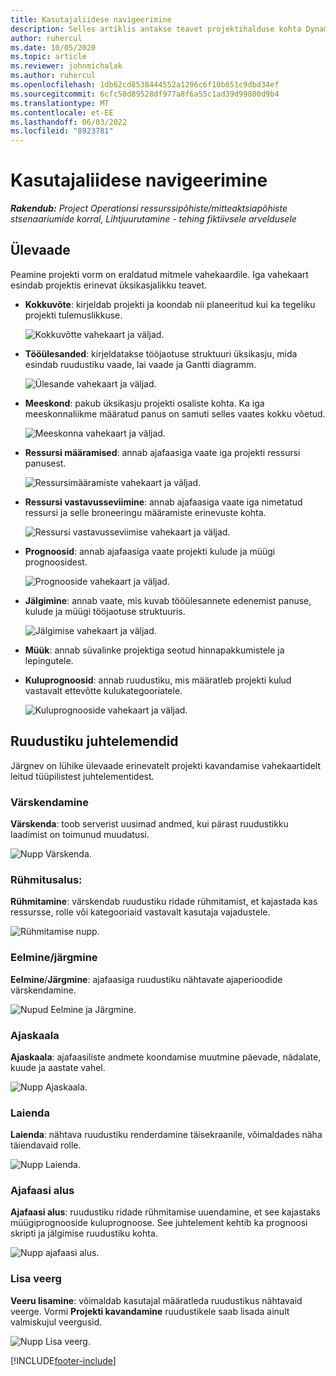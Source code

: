 ```yaml
---
title: Kasutajaliidese navigeerimine
description: Selles artiklis antakse teavet projektihalduse kohta Dynamics 365 Projecti operatsioonides.
author: ruhercul
ms.date: 10/05/2020
ms.topic: article
ms.reviewer: johnmichalak
ms.author: ruhercul
ms.openlocfilehash: 1db62cd8538444552a1296c6f10b651c9dbd34ef
ms.sourcegitcommit: 6cfc50d89528df977a8f6a55c1ad39d99800d9b4
ms.translationtype: MT
ms.contentlocale: et-EE
ms.lasthandoff: 06/03/2022
ms.locfileid: "8923781"
---
```

# <a name="navigating-the-user-interface"></a>Kasutajaliidese navigeerimine

_**Rakendub:** Project Operationsi ressurssipõhiste/mitteaktsiapõhiste stsenaariumide korral,  Lihtjuurutamine - tehing fiktiivsele arveldusele_

## <a name="overview"></a>Ülevaade

Peamine projekti vorm on eraldatud mitmele vahekaardile. Iga vahekaart esindab projektis erinevat üksikasjalikku teavet.

- **Kokkuvõte**: kirjeldab projekti ja koondab nii planeeritud kui ka tegeliku projekti tulemuslikkuse.

    ![Kokkuvõtte vahekaart ja väljad.](media/navigation7.png)

- **Tööülesanded**: kirjeldatakse tööjaotuse struktuuri üksikasju, mida esindab ruudustiku vaade, lai vaade ja Gantti diagramm.

    ![Ülesande vahekaart ja väljad.](media/navigation8.png)

- **Meeskond**: pakub üksikasju projekti osaliste kohta. Ka iga meeskonnaliikme määratud panus on samuti selles vaates kokku võetud.

    ![Meeskonna vahekaart ja väljad.](media/navigation9.png)

- **Ressursi määramised**: annab ajafaasiga vaate iga projekti ressursi panusest.

    ![Ressursimääramiste vahekaart ja väljad.](media/navigation10.png)

- **Ressursi vastavusseviimine**: annab ajafaasiga vaate iga nimetatud ressursi ja selle broneeringu määramiste erinevuste kohta.

    ![Ressursi vastavusseviimise vahekaart ja väljad.](media/navigation11.png)

- **Prognoosid**: annab ajafaasiga vaate projekti kulude ja müügi prognoosidest.

    ![Prognooside vahekaart ja väljad.](media/navigation12.png)

- **Jälgimine**: annab vaate, mis kuvab tööülesannete edenemist panuse, kulude ja müügi tööjaotuse struktuuris.

    ![Jälgimise vahekaart ja väljad.](media/navigation13.png)

- **Müük**: annab süvalinke projektiga seotud hinnapakkumistele ja lepingutele.

- **Kuluprognoosid**: annab ruudustiku, mis määratleb projekti kulud vastavalt ettevõtte kulukategooriatele.

    ![Kuluprognooside vahekaart ja väljad.](media/navigation14.png)

## <a name="grid-controls"></a>Ruudustiku juhtelemendid

Järgnev on lühike ülevaade erinevatelt projekti kavandamise vahekaartidelt leitud tüüpilistest juhtelementidest.

### <a name="refresh"></a>Värskendamine

**Värskenda**: toob serverist uusimad andmed, kui pärast ruudustikku laadimist on toimunud muudatusi.

![Nupp Värskenda.](media/navigation7.png)

### <a name="group-by"></a>Rühmitusalus:

**Rühmitamine**: värskendab ruudustiku ridade rühmitamist, et kajastada kas ressursse, rolle või kategooriaid vastavalt kasutaja vajadustele.

![Rühmitamise nupp.](media/navigation6.png)

### <a name="previousnext"></a>Eelmine/järgmine

**Eelmine**/**Järgmine**: ajafaasiga ruudustiku nähtavate ajaperioodide värskendamine.

![Nupud Eelmine ja Järgmine.](media/navigation2.png)

### <a name="timescale"></a>Ajaskaala

**Ajaskaala**: ajafaasiliste andmete koondamise muutmine päevade, nädalate, kuude ja aastate vahel.

![Nupp Ajaskaala.](media/navigation3.png)

### <a name="expand"></a>Laienda

**Laienda**: nähtava ruudustiku renderdamine täisekraanile, võimaldades näha täiendavaid rolle.

![Nupp Laienda.](media/navigation4.png)

### <a name="time-phase-by"></a>Ajafaasi alus

**Ajafaasi alus**: ruudustiku ridade rühmitamise uuendamine, et see kajastaks müügiprognooside kuluprognoose. See juhtelement kehtib ka prognoosi skripti ja jälgimise ruudustiku kohta.

![Nupp ajafaasi alus.](media/navigation0.png)

### <a name="add-column"></a>Lisa veerg

**Veeru lisamine**: võimaldab kasutajal määratleda ruudustikus nähtavaid veerge. Vormi **Projekti kavandamine** ruudustikele saab lisada ainult valmiskujul veergusid.

![Nupp Lisa veerg.](media/navigation5.png)


[!INCLUDE[footer-include](../includes/footer-banner.md)]